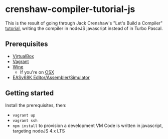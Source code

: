 # crenshaw-compiler-tutorial-js

This is the result of going through Jack Crenshaw's "Let's Build a
Compiler" [tutorial](http://compilers.iecc.com/crenshaw/), writing the
compiler in nodeJS javascript instead of in Turbo Pascal.

## Prerequisites

* [VirtualBox](https://www.virtualbox.org/wiki/Downloads)
* [Vagrant](https://www.vagrantup.com/downloads.html)
* [Wine](https://www.winehq.org/)
  - If you're on
    [OSX](https://www.davidbaumgold.com/tutorials/wine-mac/)
* [EASy68K Editor/Assembler/Simulator](http://www.easy68k.com/)

## Getting started

Install the prerequisites, then:
* `vagrant up`
* `vagrant ssh`
* `npm install`
to provision a development VM
Code is written in javascript, targeting nodeJS 4.x LTS
